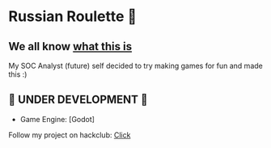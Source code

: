 # Russian Roulette 🔫
## We all know [what this is](https://en.wikipedia.org/wiki/Russian_roulette)

My SOC Analyst (future) self decided to try making games for fun and made this :)

## 🚧 UNDER DEVELOPMENT 🚧

- Game Engine: [Godot]


Follow my project on hackclub: [Click](https://summer.hackclub.com/projects/1666)

